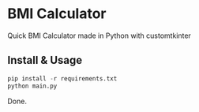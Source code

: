 # BMI Calculator
Quick BMI Calculator made in Python with customtkinter

## Install & Usage
```Python
pip install -r requirements.txt
python main.py
```
Done.
